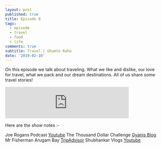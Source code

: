 ```yaml
---
layout: post
published: true
title: Episode 8
tags:
  - episode
  - travel
  - food
  - life
comments: true
subtitle: Travel | Ghumte Raho
date: '2019-02-10'
---
```


On this episode we talk about traveling. What we like and dislike, our love for travel, what we pack and our dream destinations. All of us share some travel stories!

<iframe src="https://anchor.fm/earlytwenties/embed/episodes/Ep-8-Travel-e35unh" height="102px" width="400px" frameborder="0" scrolling="no"></iframe>

Here are the show notes :-

Joe Rogans Podcast  [Youtube](https://www.youtube.com/channel/UCDQCaCH96jCxcIM7tQLCb5g)
The Thousand Dollar Challenge [Gyanis Blog](https://gyani.net/blog/thousand-dollar-challenge/)
Mr Fisherman Arugam Bay [TripAdvisor](https://www.tripadvisor.com/Restaurant_Review-g3348959-d10520610-Reviews-Mr_Fisherman-Arugam_Bay_Eastern_Province.html)
Shubhankar Vlogs [Youtube](https://www.youtube.com/channel/UCDQCaCH96jCxcIM7tQLCb5g)
